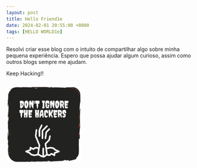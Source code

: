 ```yaml
---
layout: post
title: Hello Friend1e
date: 2024-02-01 20:55:00 +0800
tags: [HELLO WORLD1e]
---
```


Resolvi criar esse blog com o intuito de compartilhar algo sobre minha pequena experiência.
Espero que possa ajudar algum curioso, assim como outros blogs sempre me ajudam. 

Keep Hacking!!

<div class="box">
	<p><img src="https://raw.githubusercontent.com/tuxtrack/tuxtrack.github.io/master/assets/img/sample/dh.png" width="200" height="200"/></p> 
</div>
<style>
div.box {
	width: 250px;
	display: inline-block;
}
</style>